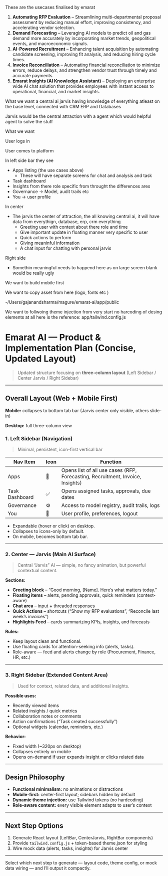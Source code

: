 These are the usecases finalised by emarat


1. **Automating RFP Evaluation** – Streamlining multi-departmental proposal assessment by reducing manual effort, improving consistency, and accelerating vendor selection.
2. **Demand Forecasting** – Leveraging AI models to predict oil and gas demand more accurately by incorporating market trends, geopolitical events, and macroeconomic signals.
3. **AI-Powered Recruitment** – Enhancing talent acquisition by automating candidate screening, improving fit analysis, and reducing hiring cycle times.
4. **Invoice Reconciliation** – Automating financial reconciliation to minimize errors, reduce delays, and strengthen vendor trust through timely and accurate payments.
5. **Emarat Insights (AI Knowledge Assistant)** – Deploying an enterprise wide AI chat solution that provides employees with instant access to operational, financial, and market insights.


What we want a central ai jarvis having knowledge of everything atleast on the base level, connected with CRM ERP and Databases


Jarvis would be the central attraction with a agent which would helpful agent to solve the stuff 

What we want


User logs in

User comes to platform

In left side bar they see

- Apps listing (the use cases above)
  - These will have separate screens for chat and analysis and task
- Task dashboard
- Insights from there role specific from throught the differences ares
- Governance -> Model, audit trails etc
- You -> user profile


In center 

- The jarvis the center of attraction, the all knowing central ai, it will have data from everythign, database, erp, crm everything
  - Greeting user with context about there role and time
  - Give important update in floating manner very specific to user
  - Quick actions to perform
  - Giving meaninful information
  - A chat input for chatting with personal jarvis

Right side

- Somethin meaningful needs to happend here as on large screen blank would be really ugly

We want to build mobile first

We want to copy asset from here (logo, fonts etc )

-/Users/gajanandsharma/magure/emarat-ai/app/public

We want to follwoing theme injection from very start no harcoding of desing elements at all here is the reference: app/tailwind.config.js




# Emarat AI — Product & Implementation Plan (Concise, Updated Layout)

> Updated structure focusing on **three-column layout** (Left Sidebar / Center Jarvis / Right Sidebar)

---

## Overall Layout (Web + Mobile First)

**Mobile:** collapses to bottom tab bar (Jarvis center only visible, others slide-in)

**Desktop:** full three-column view

### 1. Left Sidebar (Navigation)

> Minimal, persistent, icon-first vertical bar

| Nav Item       | Icon | Function                                                                       |
| -------------- | ---- | ------------------------------------------------------------------------------ |
| Apps           | 🧩   | Opens list of all use cases (RFP, Forecasting, Recruitment, Invoice, Insights) |
| Task Dashboard | ✅   | Opens assigned tasks, approvals, due dates                                     |
| Governance     | ⚙️ | Access to model registry, audit trails, logs                                   |
| You            | 👤   | User profile, preferences, logout                                              |

* Expandable (hover or click) on desktop.
* Collapses to icons-only by default.
* On mobile, becomes bottom tab bar.

---

### 2. Center — Jarvis (Main AI Surface)

> Central “Jarvis” AI — simple, no fancy animation, but powerful contextual content.

**Sections:**

* **Greeting block** – “Good morning, [Name]. Here’s what matters today.”
* **Floating items** – alerts, pending approvals, quick reminders (context-aware)
* **Chat area** – input + threaded responses
* **Quick Actions** – shortcuts (“Show my RFP evaluations”, “Reconcile last week’s invoices”)
* **Highlights Feed** – cards summarizing KPIs, insights, and forecasts

**Rules:**

* Keep layout clean and functional.
* Use floating cards for attention-seeking info (alerts, tasks).
* Role-aware — feed and alerts change by role (Procurement, Finance, HR, etc.)

---

### 3. Right Sidebar (Extended Content Area)

> Used for context, related data, and additional insights.

**Possible uses:**

* Recently viewed items
* Related insights / quick metrics
* Collaboration notes or comments
* Action confirmations (“Task created successfully”)
* Optional widgets (calendar, reminders, etc.)

**Behavior:**

* Fixed width (~320px on desktop)
* Collapses entirely on mobile
* Opens on-demand if user expands insight or clicks related data

---

## Design Philosophy

* **Functional minimalism:** no animations or distractions
* **Mobile-first:** center-first layout; sidebars hidden by default
* **Dynamic theme injection:** use Tailwind tokens (no hardcoding)
* **Role-aware content:** every visible element adapts to user’s context

---

## Next Step Options

1. Generate React layout (LeftBar, CenterJarvis, RightBar components)
2. Provide `tailwind.config.js` + token-based theme.json for styling
3. Wire mock data (alerts, tasks, insights) for Jarvis center

---

Select which next step to generate — layout code, theme config, or mock data wiring — and I’ll output it compactly.

